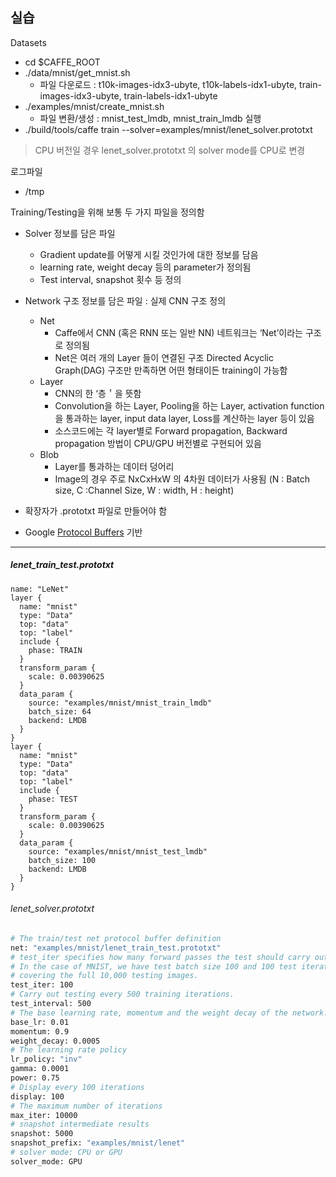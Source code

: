 ## 실습 

Datasets
- cd $CAFFE_ROOT
- ./data/mnist/get_mnist.sh 
	- 파일 다운로드 : t10k-images-idx3-ubyte, t10k-labels-idx1-ubyte,  train-images-idx3-ubyte,  train-labels-idx1-ubyte
- ./examples/mnist/create_mnist.sh
	- 파일 변환/생성 : mnist_test_lmdb, mnist_train_lmdb
실행
- ./build/tools/caffe train --solver=examples/mnist/lenet_solver.prototxt
> CPU 버전일 경우 lenet_solver.prototxt 의 solver mode를 CPU로 변경

로그파일 
- /tmp 

Training/Testing을 위해 보통 두 가지 파일을 정의함
- Solver 정보를 담은 파일
  - Gradient update를 어떻게 시킬 것인가에 대한 정보를 담음
  - learning rate, weight decay 등의 parameter가 정의됨
  - Test interval, snapshot 횟수 등 정의
- Network 구조 정보를 담은 파일 : 실제 CNN 구조 정의
	- Net
    	- Caffe에서 CNN (혹은 RNN 또는 일반 NN) 네트워크는 ‘Net’이라는 구조로 정의됨
        - Net은 여러 개의 Layer 들이 연결된 구조 Directed Acyclic Graph(DAG) 구조만 만족하면 어떤 형태이든 training이 가능함
	- Layer
    	- CNN의 한 ‘층＇을 뜻함
        - Convolution을 하는 Layer, Pooling을 하는 Layer, activation function을 통과하는 layer, input data layer, Loss를 계산하는 layer 등이 있음
        - 소스코드에는 각 layer별로 Forward propagation, Backward propagation 방법이 CPU/GPU 버전별로 구현되어 있음
     - Blob
     	-  Layer를 통과하는 데이터 덩어리
        - Image의 경우 주로 NxCxHxW 의 4차원 데이터가 사용됨 (N : Batch size, C :Channel Size, W : width, H : height)
        
- 확장자가 .prototxt 파일로 만들어야 함
- Google [Protocol Buffers](https://developers.google.com/protocol-buffers/) 기반 

---

##### lenet_train_test.prototxt
```bahs 
name: "LeNet"
layer {
  name: "mnist"
  type: "Data"
  top: "data"
  top: "label"
  include {
    phase: TRAIN
  }
  transform_param {
    scale: 0.00390625
  }
  data_param {
    source: "examples/mnist/mnist_train_lmdb"
    batch_size: 64
    backend: LMDB
  }
}
layer {
  name: "mnist"
  type: "Data"
  top: "data"
  top: "label"
  include {
    phase: TEST
  }
  transform_param {
    scale: 0.00390625
  }
  data_param {
    source: "examples/mnist/mnist_test_lmdb"
    batch_size: 100
    backend: LMDB
  }
}
```

###### lenet_solver.prototxt
```bash
# The train/test net protocol buffer definition
net: "examples/mnist/lenet_train_test.prototxt"
# test_iter specifies how many forward passes the test should carry out.
# In the case of MNIST, we have test batch size 100 and 100 test iterations,
# covering the full 10,000 testing images.
test_iter: 100
# Carry out testing every 500 training iterations.
test_interval: 500
# The base learning rate, momentum and the weight decay of the network.
base_lr: 0.01
momentum: 0.9
weight_decay: 0.0005
# The learning rate policy
lr_policy: "inv"
gamma: 0.0001
power: 0.75
# Display every 100 iterations
display: 100
# The maximum number of iterations
max_iter: 10000
# snapshot intermediate results
snapshot: 5000
snapshot_prefix: "examples/mnist/lenet"
# solver mode: CPU or GPU
solver_mode: GPU
```
